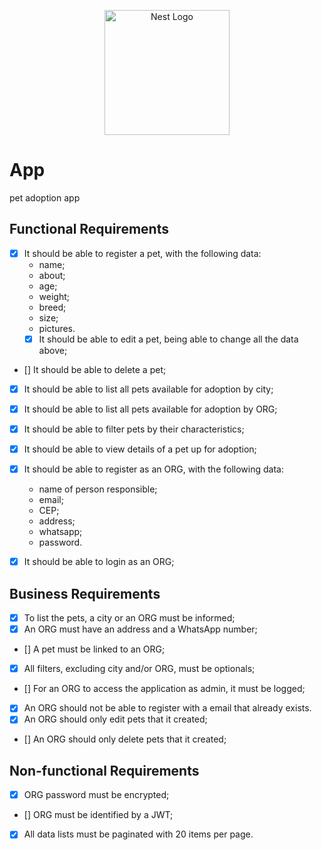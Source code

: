 <p align="center">
  <a href="http://nestjs.com/" target="blank"><img src="https://nestjs.com/img/logo-small.svg" width="200" alt="Nest Logo" /></a>
</p>

[circleci-image]: https://img.shields.io/circleci/build/github/nestjs/nest/master?token=abc123def456
[circleci-url]: https://circleci.com/gh/nestjs/nest

# App

pet adoption app

## Functional Requirements
- [x] It should be able to register a pet, with the following data:
  - name;
  - about;
  - age;
  - weight;
  - breed;
  - size;
  - pictures.
  - [x] It should be able to edit a pet, being able to change all the data above;
- [] It should be able to delete a pet;
- [x] It should be able to list all pets available for adoption by city;
- [x] It should be able to list all pets available for adoption by ORG;
- [x] It should be able to filter pets by their characteristics;
- [x] It should be able to view details of a pet up for adoption;
- [x] It should be able to register as an ORG, with the following data:
  - name of person responsible;
  - email;
  - CEP;
  - address;
  - whatsapp;
  - password.
- [x] It should be able to login as an ORG;


## Business Requirements
- [x] To list the pets, a city or an ORG must be informed;
- [x] An ORG must have an address and a WhatsApp number;
- [] A pet must be linked to an ORG;
- [x] All filters, excluding city and/or ORG, must be optionals;
- [] For an ORG to access the application as admin, it must be logged;
- [x] An ORG should not be able to register with a email that already exists.
- [x] An ORG should only edit pets that it created;
- [] An ORG should only delete pets that it created;


## Non-functional Requirements
- [x] ORG password must be encrypted;
- [] ORG must be identified by a JWT;
- [x] All data lists must be paginated with 20 items per page.
